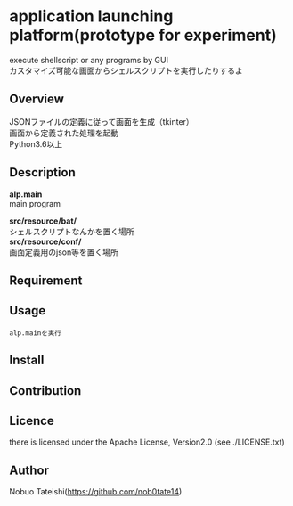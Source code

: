 # application launching platform(prototype for experiment)

execute shellscript or any programs by GUI  
カスタマイズ可能な画面からシェルスクリプトを実行したりするよ  

## Overview
 JSONファイルの定義に従って画面を生成（tkinter）  
 画面から定義された処理を起動  
 Python3.6以上

## Description
**alp.main**  
main program

**src/resource/bat/**  
シェルスクリプトなんかを置く場所  
**src/resource/conf/**  
画面定義用のjson等を置く場所  


## Requirement

## Usage
```
alp.mainを実行
```

## Install

## Contribution

## Licence
there is licensed under the Apache License, Version2.0
(see ./LICENSE.txt)

## Author
Nobuo Tateishi(https://github.com/nob0tate14)
